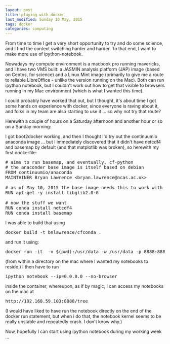 ```yaml
---
layout: post
title: playing with docker
last_modified: Sunday 10 May, 2015
tags: docker
categories: computing
---
```

From time to time I get a very short opportunity to try and do some science, and I find the context switching harder and harder. To that end, I want to make more use of ipython-notebook.

Nowadays my compute environment is a macbook pro running mavericks, and I have two VMS built: a JASMIN analysis platform (JAP) image (based on Centos, for science) and a Linux Mint image (primarily to give me a route to reliable LibreOffice - unlike the version running on the Mac). Both can run ipython notebook, but I couldn't work out how to get that visible to browsers running in my Mac environment (which is what I wanted this time).

I could probably have worked that out, but  I thought, it's about time I got some hands on experience with docker, since everyone is raving about it, and folks in my team are also starting to use it ... so why not try that route?

Herewith a couple of hours on a Saturday afternoon and another hour or so on a Sunday morning:

I got boot2docker working, and then  I thought I'd try out the continuumio anaconda image ... but I immediately discovered that it didn't have netcdf4 and basemap by default (and that matplotlib  was broken), so herewith my first dockerfile:
<pre>
# aims to run basemap, and eventually, cf-python
# the anaconder base image is itself based on debian
FROM continuumio/anaconda
MAINTAINER Bryan Lawrence &lt;bryan.lawrence@ncas.ac.uk&gt;

# as of May 10, 2015 the base image needs this to work with matplotlib:
RUN apt-get -y install libglib2.0-0

# now the stuff we want
RUN conda install netcdf4
RUN conda install basemap</pre>
I was able to build that using
<pre>
docker build -t bnlawrence/cfconda .</pre>
and run it using:
<pre>
docker run -it  -v $(pwd):/usr/data -w /usr/data -p 8888:8888 bnlawrence/cfconda</pre>
(from within a directory on the mac where I wanted my notebooks to reside.)
I then have to run<pre>
ipython notebook --ip=0.0.0.0 --no-browser</pre>
inside the container, whereupon, as if by magic, I can access my notebooks on the mac at<pre>
http://192.168.59.103:8888/tree</pre>
(I would have liked to have run the notebook directly on the end of the docker run statement, but when i do that, the notebook kernel seems to be really unstable and repeatedly crash. I don't know why.)

Now, hopefully I can start using ipython notebook during my working week ...
